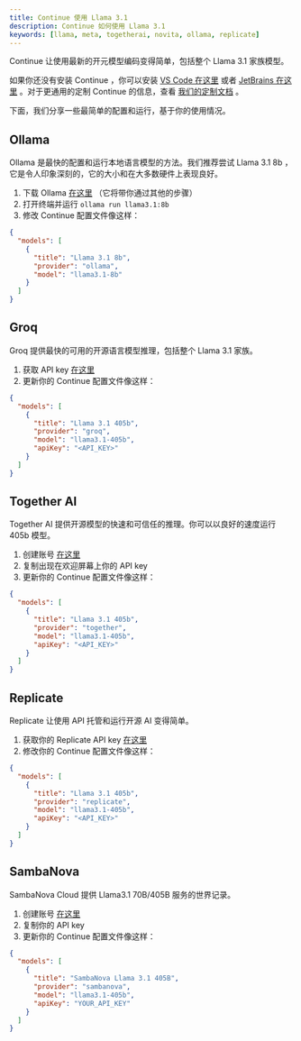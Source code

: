 ```yaml
---
title: Continue 使用 Llama 3.1
description: Continue 如何使用 Llama 3.1
keywords: [llama, meta, togetherai, novita, ollama, replicate]
---
```


Continue 让使用最新的开元模型编码变得简单，包括整个 Llama 3.1 家族模型。

如果你还没有安装 Continue ，你可以安装 [VS Code 在这里](https://marketplace.visualstudio.com/items?itemName=Amarsoft.kodemate-ai) 或者 [JetBrains 在这里](https://plugins.jetbrains.com/plugin/22707-continue) 。对于更通用的定制 Continue 的信息，查看 [我们的定制文档](../overview.md) 。

下面，我们分享一些最简单的配置和运行，基于你的使用情况。

## Ollama

Ollama 是最快的配置和运行本地语言模型的方法。我们推荐尝试 Llama 3.1 8b ，它是令人印象深刻的，它的大小和在大多数硬件上表现良好。

1. 下载 Ollama [在这里](https://ollama.ai/) （它将带你通过其他的步骤）
2. 打开终端并运行 `ollama run llama3.1:8b`
3. 修改 Continue 配置文件像这样：

```json title="config.json"
{
  "models": [
    {
      "title": "Llama 3.1 8b",
      "provider": "ollama",
      "model": "llama3.1-8b"
    }
  ]
}
```

## Groq

Groq 提供最快的可用的开源语言模型推理，包括整个 Llama 3.1 家族。

1. 获取 API key [在这里](https://console.groq.com/keys)
2. 更新你的 Continue 配置文件像这样：

```json title="config.json"
{
  "models": [
    {
      "title": "Llama 3.1 405b",
      "provider": "groq",
      "model": "llama3.1-405b",
      "apiKey": "<API_KEY>"
    }
  ]
}
```

## Together AI

Together AI 提供开源模型的快速和可信任的推理。你可以以良好的速度运行 405b 模型。

1. 创建账号 [在这里](https://api.together.xyz/signup)
2. 复制出现在欢迎屏幕上你的 API key
3. 更新你的 Continue 配置文件像这样：

```json title="config.json"
{
  "models": [
    {
      "title": "Llama 3.1 405b",
      "provider": "together",
      "model": "llama3.1-405b",
      "apiKey": "<API_KEY>"
    }
  ]
}
```

## Replicate

Replicate 让使用 API 托管和运行开源 AI 变得简单。

1. 获取你的 Replicate API key [在这里](https://replicate.ai/)
2. 修改你的 Continue 配置文件像这样：

```json title="config.json"
{
  "models": [
    {
      "title": "Llama 3.1 405b",
      "provider": "replicate",
      "model": "llama3.1-405b",
      "apiKey": "<API_KEY>"
    }
  ]
}
```

## SambaNova

SambaNova Cloud 提供 Llama3.1 70B/405B 服务的世界记录。

1. 创建账号 [在这里](https://cloud.sambanova.ai/)
2. 复制你的 API key
3. 更新你的 Continue 配置文件像这样：

```json title="config.json"
{
  "models": [
    {
      "title": "SambaNova Llama 3.1 405B",
      "provider": "sambanova",
      "model": "llama3.1-405b",
      "apiKey": "YOUR_API_KEY"
    }
  ]
}
```
